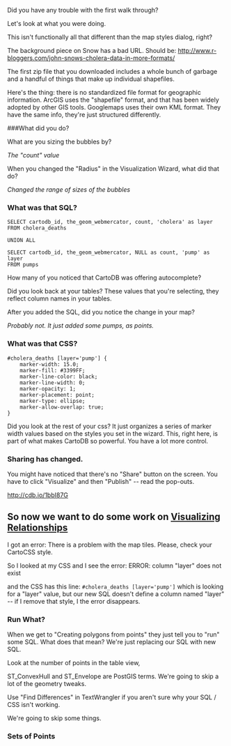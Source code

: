 Did you have any trouble with the first walk through?

Let's look at what you were doing. 

This isn't functionally all that different than the map styles dialog, right?

The background piece on Snow has a bad URL. Should be:
http://www.r-bloggers.com/john-snows-cholera-data-in-more-formats/

The first zip file that you downloaded includes a whole bunch of garbage and a handful of things that make up individual shapefiles.

Here's the thing: there is no standardized file format for geographic information. ArcGIS uses the "shapefile" format, and that has been widely adopted by other GIS tools. Googlemaps uses their own KML format. They have the same info, they're just structured differently. 


###What did you do?

What are you sizing the bubbles by?

*The "count" value*

When you changed the "Radius" in the Visualization Wizard, what did that do?   

*Changed the range of sizes of the bubbles*



### What was that SQL?

	SELECT cartodb_id, the_geom_webmercator, count, 'cholera' as layer
	FROM cholera_deaths

	UNION ALL

	SELECT cartodb_id, the_geom_webmercator, NULL as count, 'pump' as layer
	FROM pumps
	
How many of you noticed that CartoDB was offering autocomplete?

Did you look back at your tables? These values that you're selecting, they reflect column names in your tables. 

After you added the SQL, did you notice the change in your map? 

*Probably not. It just added some pumps, as points.*

### What was that CSS?

	#cholera_deaths [layer='pump'] {
		marker-width: 15.0;
		marker-fill: #3399FF;
		marker-line-color: black;
		marker-line-width: 0;
		marker-opacity: 1;
		marker-placement: point;
		marker-type: ellipse;
		marker-allow-overlap: true;
	}
	
Did you look at the rest of your css? It just organizes a series of marker width values based on the styles you set in the wizard. This, right here, is part of what makes CartoDB so powerful. You have a lot more control. 


### Sharing has changed.

You might have noticed that there's no "Share" button on the screen. You have to click "Visualize" and then "Publish" -- read the pop-outs. 

http://cdb.io/1bbI87G

## So now we want to do some work on [Visualizing Relationships](http://developers.cartodb.com/tutorials/visualizing_relationships.html)

I got an error:	
	There is a problem with the map tiles. Please, check your CartoCSS style.
	
So I looked at my CSS and I see the error:
	ERROR: column "layer" does not exist
	
and the CSS has this line: `#cholera_deaths [layer='pump']` which is looking for a "layer" value, but our new SQL doesn't define a column named "layer" -- if I remove that style, I the error disappears. 

### Run What?

When we get to "Creating polygons from points" they just tell you to "run" some SQL. What does that mean? We're just replacing our SQL with new SQL. 

Look at the number of points in the table view,

ST\_ConvexHull and ST\_Envelope are  PostGIS terms. We're going to skip a lot of the geometry tweaks. 

Use "Find Differences" in TextWrangler if you aren't sure why your SQL / CSS isn't working. 

We're going to skip some things. 

### Sets of Points